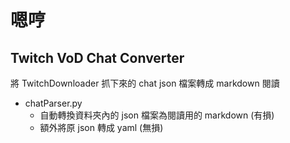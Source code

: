 # 嗯哼

## Twitch VoD Chat Converter
將 TwitchDownloader 抓下來的 chat json 檔案轉成 markdown 閱讀
- chatParser.py
  - 自動轉換資料夾內的 json 檔案為閱讀用的 markdown (有損)
  - 額外將原 json 轉成 yaml (無損)